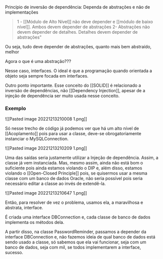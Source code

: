 Princípio de inversão de dependência: Dependa de abstrações e não de implementações

>1 - [[Módulo de Alto Nível]] não deve depender e [[módulo de baixo nível]]. Ambos devem depender de abstrações
> 2- Abstrações não devem depender de detalhes. Detalhes devem depender de abstrações"

Ou seja, tudo deve depender de abstrações, quanto mais bem abstraído, melhor

Agora o que é uma abstração???

Nesse caso, interfaces. O ideal é que a programação quando orientada a objeto seja sempre focada em interfaces.

Outro ponto importante. Esse conceito do [[SOLID]] é relacionado a inversão de dependências, não [[Dependency Injection]], apesar de a injeção de dependência ser muito usada nesse conceito.

### Exemplo

![[Pasted image 20221213210008 1.png]]

Só nesse trecho de código já podemos ver que há um alto nível de [[Acoplamento]] pois para usar a classe, deve-se obrogatoriamente instanciar o MySQLConnection.


![[Pasted image 20221213210209 1.png]]

Uma das saídas seria justamente utilizar a Injeção de dependência. Assim, a classe já vem instanciada. Mas, mesmo assim, ainda não está bom o suficiente pois ainda estamos violando o DIP e, além disso, estamos violando o [[Open-Closed Principle]] pois, se quisermos usar a mesma classe com um banco de dados Oracle, não seria possível pois seria necessário editar a classe ao invés de extendê-la.

![[Pasted image 20221213210647 1.png]]

Então, para resolver de vez o problema, usamos ela, a maravilhosa e abstrata, interface.

É criada uma interface DBConnection e, cada classe de banco de dados implementa os métodos dela.

A partir disso, na classe PasswordReminder, passamos a depender da interface DBConnection e, não fazemos ideia de qual banco de dados está sendo usado a classe, só sabemos que ela vai funcionar, seja com um banco de dados, seja com mil, se todos implementarem a interface, sucesso.